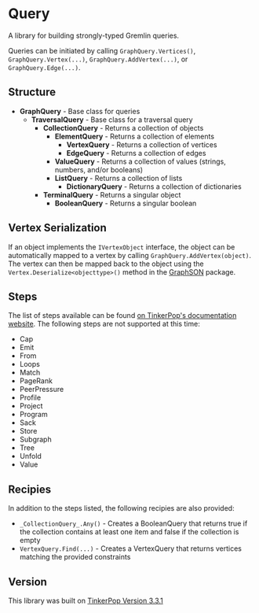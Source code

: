 ﻿# Query
A library for building strongly-typed Gremlin queries. 

Queries can be initiated by calling `GraphQuery.Vertices()`, `GraphQuery.Vertex(...)`, `GraphQuery.AddVertex(...)`, or `GraphQuery.Edge(...)`. 

## Structure
- **GraphQuery** - Base class for queries
  - **TraversalQuery** - Base class for a traversal query
    - **CollectionQuery** - Returns a collection of objects
      - **ElementQuery** - Returns a collection of elements
        - **VertexQuery** - Returns a collection of vertices
        - **EdgeQuery** - Returns a collection of edges
      - **ValueQuery** - Returns a collection of values (strings, numbers, and/or booleans)
      - **ListQuery** - Returns a collection of lists
        - **DictionaryQuery** - Returns a collection of dictionaries
    - **TerminalQuery** - Returns a singular object
      - **BooleanQuery** - Returns a singular boolean

## Vertex Serialization

If an object implements the `IVertexObject` interface, the object can be automatically mapped to a vertex by calling `GraphQuery.AddVertex(object)`. The vertex can then be mapped back to the object using the `Vertex.Deserialize<objecttype>()` method in the [GraphSON](../GraphSON) package. 

## Steps
The list of steps available can be found [on TinkerPop's documentation website](http://tinkerpop.apache.org/docs/3.3.1/reference/#graph-traversal-steps). The following steps are not supported at this time:
- Cap
- Emit
- From
- Loops
- Match
- PageRank
- PeerPressure
- Profile
- Project
- Program
- Sack
- Store
- Subgraph
- Tree
- Unfold
- Value

## Recipies

In addition to the steps listed, the following recipies are also provided:
- `_CollectionQuery_.Any()` - Creates a BooleanQuery that returns true if the collection contains at least one item and false if the collection is empty
- `VertexQuery.Find(...)` - Creates a VertexQuery that returns vertices matching the provided constraints

## Version
This library was built on [TinkerPop Version 3.3.1](http://tinkerpop.apache.org/docs/3.3.1/reference/)